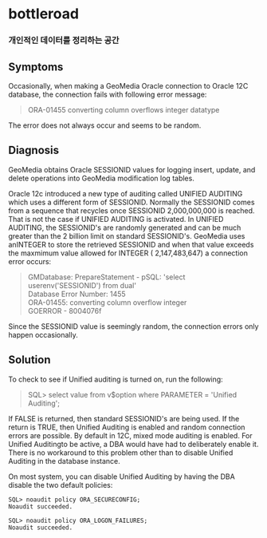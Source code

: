 # bottleroad

### 개인적인 데이터를 정리하는 공간


## Symptoms

Occasionally, when making a GeoMedia Oracle connection to Oracle 12C database, the connection fails with following error message:

> ORA-01455 converting column overflows integer datatype

The error does not always occur and seems to be random.

## Diagnosis
GeoMedia obtains Oracle SESSIONID values for logging insert, update, and delete operations into GeoMedia modification log tables.
  

Oracle 12c introduced a new type of auditing called UNIFIED AUDITING which uses a different form of SESSIONID. Normally the SESSIONID comes from a sequence that recycles once SESSIONID 2,000,000,000 is reached. That is not the case if UNIFIED AUDITING is activated. In UNIFIED AUDITING, the SESSIONID's are randomly generated and can be much greater than the 2 billion limit on standard SESSIONID's. GeoMedia uses anINTEGER to store the retrieved SESSIONID and when that value exceeds the maxmimum value allowed for INTEGER ( 2,147,483,647) a connection error occurs:

> GMDatabase: PrepareStatement - pSQL: 'select userenv('SESSIONID') from dual'  
> Database Error Number: 1455  
> ORA-01455: converting column overflow integer  
> GOERROR - 8004076f  

Since the SESSIONID value is seemingly random, the connection errors only happen occasionally.

## Solution
To check to see if Unified auditing is turned on, run the following:

> SQL> select value from v$option where PARAMETER = 'Unified Auditing';
 

If FALSE is returned, then standard SESSIONID's are being used.   If the return is TRUE, then Unified Auditing is enabled and random connection errors are possible. By default in 12C, mixed mode auditing is enabled. For Unified Auditingto be active, a DBA would have had to deliberately enable it. There is no workaround to this problem other than to disable Unified Auditing in the database instance.


On most system, you can disable Unified Auditing by having the DBA disable the two default policies:
```
SQL> noaudit policy ORA_SECURECONFIG;
Noaudit succeeded.

SQL> noaudit policy ORA_LOGON_FAILURES;
Noaudit succeeded.
```
